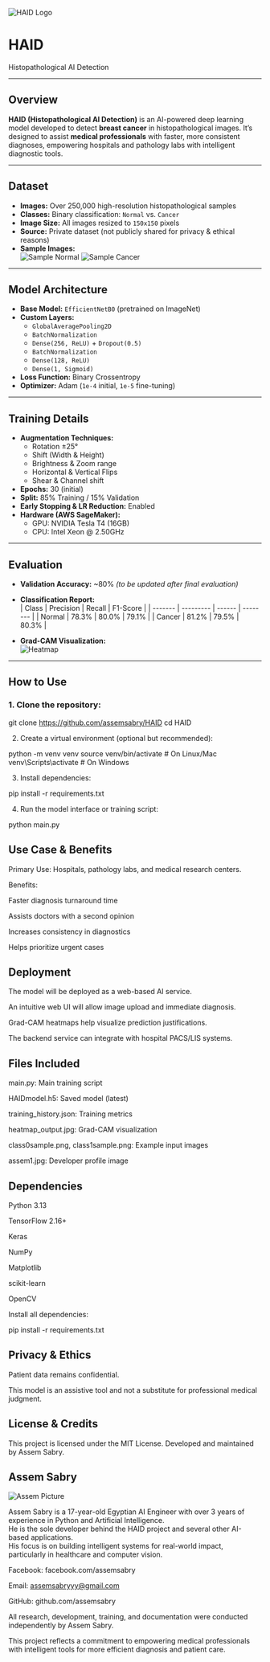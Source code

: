 ![HAID Logo](images/HAID.png)


# HAID
Histopathological AI Detection

---

##  Overview

**HAID (Histopathological AI Detection)** is an AI-powered deep learning model developed to detect **breast cancer** in histopathological images. It’s designed to assist **medical professionals** with faster, more consistent diagnoses, empowering hospitals and pathology labs with intelligent diagnostic tools.

---

##  Dataset

- **Images:** Over 250,000 high-resolution histopathological samples  
- **Classes:** Binary classification: `Normal` vs. `Cancer`  
- **Image Size:** All images resized to `150x150` pixels  
- **Source:** Private dataset (not publicly shared for privacy & ethical reasons)  
- **Sample Images:**  
  ![Sample Normal](images/class0sample.png) ![Sample Cancer](images/class1sample.png)

---

##  Model Architecture

- **Base Model:** `EfficientNetB0` (pretrained on ImageNet)
- **Custom Layers:**
  - `GlobalAveragePooling2D`
  - `BatchNormalization`
  - `Dense(256, ReLU)` + `Dropout(0.5)`
  - `BatchNormalization`
  - `Dense(128, ReLU)`
  - `Dense(1, Sigmoid)`
- **Loss Function:** Binary Crossentropy  
- **Optimizer:** Adam (`1e-4` initial, `1e-5` fine-tuning)

---

##  Training Details

- **Augmentation Techniques:**
  - Rotation ±25°
  - Shift (Width & Height)
  - Brightness & Zoom range
  - Horizontal & Vertical Flips
  - Shear & Channel shift
- **Epochs:** 30 (initial) 
- **Split:** 85% Training / 15% Validation  
- **Early Stopping & LR Reduction:** Enabled  
- **Hardware (AWS SageMaker):**
  - GPU: NVIDIA Tesla T4 (16GB)
  - CPU: Intel Xeon @ 2.50GHz

---

##  Evaluation

- **Validation Accuracy:** ~80% *(to be updated after final evaluation)*  
- **Classification Report:**  
  | Class   | Precision | Recall | F1-Score |
  | ------- | --------- | ------ | -------- |
  | Normal  | 78.3%     | 80.0%  | 79.1%    |
  | Cancer  | 81.2%     | 79.5%  | 80.3%    |

- **Grad-CAM Visualization:**  
  ![Heatmap](images/heatmap_output.jpg)

---

##  How to Use

### 1. Clone the repository:

git clone https://github.com/assemsabry/HAID
cd HAID


2. Create a virtual environment (optional but recommended):

python -m venv venv
source venv/bin/activate       # On Linux/Mac
venv\Scripts\activate          # On Windows

3. Install dependencies:

pip install -r requirements.txt

4. Run the model interface or training script:

python main.py

## Use Case & Benefits
Primary Use: Hospitals, pathology labs, and medical research centers.

Benefits:

Faster diagnosis turnaround time

Assists doctors with a second opinion

Increases consistency in diagnostics

Helps prioritize urgent cases

## Deployment
The model will be deployed as a web-based AI service.

An intuitive web UI will allow image upload and immediate diagnosis.

Grad-CAM heatmaps help visualize prediction justifications.

The backend service can integrate with hospital PACS/LIS systems.

## Files Included
main.py: Main training script

HAIDmodel.h5: Saved model (latest)

training_history.json: Training metrics

heatmap_output.jpg: Grad-CAM visualization

class0sample.png, class1sample.png: Example input images

assem1.jpg: Developer profile image

## Dependencies
Python 3.13

TensorFlow 2.16+

Keras

NumPy

Matplotlib

scikit-learn

OpenCV

Install all dependencies:

pip install -r requirements.txt

## Privacy & Ethics
Patient data remains confidential.

This model is an assistive tool and not a substitute for professional medical judgment.

## License & Credits
This project is licensed under the MIT License.
Developed and maintained by Assem Sabry.

## Assem Sabry
![Assem Picture](images/assem1.jpg)

Assem Sabry is a 17-year-old Egyptian AI Engineer with over 3 years of experience in Python and Artificial Intelligence.  
He is the sole developer behind the HAID project and several other AI-based applications.  
His focus is on building intelligent systems for real-world impact, particularly in healthcare and computer vision.


Facebook: facebook.com/assemsabry

Email: assemsabryyy@gmail.com

GitHub: github.com/assemsabry

All research, development, training, and documentation were conducted independently by Assem Sabry.

This project reflects a commitment to empowering medical professionals with intelligent tools for more efficient diagnosis and patient care.

